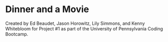 # Dinner and a Movie

Created by Ed Beaudet, Jason Horowitz, Lily Simmons, and Kenny Whitebloom for Project #1 as part of the University of Pennsylvania Coding Bootcamp.